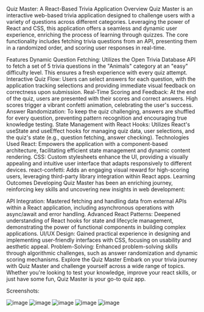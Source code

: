 Quiz Master: A React-Based Trivia Application
Overview
Quiz Master is an interactive web-based trivia application designed to challenge users with a variety of questions across different categories. Leveraging the power of React and CSS, this application offers a seamless and dynamic user experience, enriching the process of learning through quizzes. The core functionality includes fetching trivia questions from an API, presenting them in a randomized order, and scoring user responses in real-time.

Features
Dynamic Question Fetching: Utilizes the Open Trivia Database API to fetch a set of 5 trivia questions in the "Animals" category at an "easy" difficulty level. This ensures a fresh experience with every quiz attempt.
Interactive Quiz Flow: Users can select answers for each question, with the application tracking selections and providing immediate visual feedback on correctness upon submission.
Real-Time Scoring and Feedback: At the end of the quiz, users are presented with their scores and correct answers. High scores trigger a vibrant confetti animation, celebrating the user's success.
Answer Randomization: To keep the quiz challenging, answers are shuffled for every question, preventing pattern recognition and encouraging true knowledge testing.
State Management with React Hooks: Utilizes React's useState and useEffect hooks for managing quiz data, user selections, and the quiz's state (e.g., question fetching, answer checking).
Technologies Used
React: Empowers the application with a component-based architecture, facilitating efficient state management and dynamic content rendering.
CSS: Custom stylesheets enhance the UI, providing a visually appealing and intuitive user interface that adapts responsively to different devices.
react-confetti: Adds an engaging visual reward for high-scoring users, leveraging third-party library integration within React apps.
Learning Outcomes
Developing Quiz Master has been an enriching journey, reinforcing key skills and uncovering new insights in web development:

API Integration: Mastered fetching and handling data from external APIs within a React application, including asynchronous operations with async/await and error handling.
Advanced React Patterns: Deepened understanding of React hooks for state and lifecycle management, demonstrating the power of functional components in building complex applications.
UI/UX Design: Gained practical experience in designing and implementing user-friendly interfaces with CSS, focusing on usability and aesthetic appeal.
Problem-Solving: Enhanced problem-solving skills through algorithmic challenges, such as answer randomization and dynamic scoring mechanisms.
Explore the Quiz Master
Embark on your trivia journey with Quiz Master and challenge yourself across a wide range of topics. Whether you're looking to test your knowledge, improve your react skills, or just have some fun, Quiz Master is your go-to quiz app.


Screenshots:

![image](https://github.com/Tarun-1999M/Quizzical_Project/assets/153797175/3931928e-ea2f-4bbd-9ae3-5af0cdcd503a)
![image](https://github.com/Tarun-1999M/Quizzical_Project/assets/153797175/673b7058-52bf-4a2b-8de0-c2aeadae657d)
![image](https://github.com/Tarun-1999M/Quizzical_Project/assets/153797175/10ddbb72-96fd-4a84-b082-0a90a0d01ea3)
![image](https://github.com/Tarun-1999M/Quizzical_Project/assets/153797175/bf215ce1-bdf0-48c6-bda8-100829551f06)
![image](https://github.com/Tarun-1999M/Quizzical_Project/assets/153797175/b78a1323-1d3a-4e97-97cb-2f14fcf2d308)





